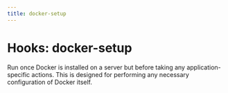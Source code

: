 ```yaml
---
title: docker-setup
---
```


# Hooks: docker-setup

Run once Docker is installed on a server but before taking any application-specific actions. This is designed for performing any necessary configuration of Docker itself.
